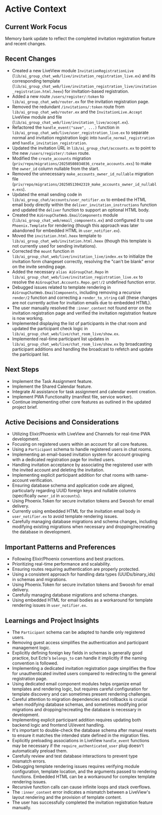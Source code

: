 # Active Context

## Current Work Focus

Memory bank update to reflect the completed invitation registration feature and recent changes.

## Recent Changes

- Created a new LiveView module `InvitationRegistrationLive` (`lib/ai_group_chat_web/live/invitation_registration_live.ex`) and its corresponding template (`lib/ai_group_chat_web/live/invitation_registration_live/invitation_registration.html.heex`) for invitation-based registration.
- Added a new route `/users/register/:token` to `lib/ai_group_chat_web/router.ex` for the invitation registration page.
- Removed the redundant `/invitations/:token` route from `lib/ai_group_chat_web/router.ex` and the `InvitationLive.Accept` LiveView module and file (`lib/ai_group_chat_web/live/invitation_live/accept.ex`).
- Refactored the `handle_event("save", ...)` function in `lib/ai_group_chat_web/live/user_registration_live.ex` to separate normal and invitation registration logic into `handle_normal_registration` and `handle_invitation_registration`.
- Updated the invitation URL in `lib/ai_group_chat/accounts.ex` to point to the new `/users/register/:token` route.
- Modified the `create_accounts` migration (`priv/repo/migrations/20250508034036_create_accounts.exs`) to make the `owner_id` column nullable from the start.
- Removed the unnecessary `make_accounts_owner_id_nullable` migration file (`priv/repo/migrations/20250513042319_make_accounts_owner_id_nullable.exs`).
- Updated the email sending code in `lib/ai_group_chat/accounts/user_notifier.ex` to embed the HTML email body directly within the `deliver_invitation_instructions` function and updated the `deliver` function to support an optional HTML body.
- Created the `AiGroupChatWeb.EmailComponents` module (`lib/ai_group_chat_web/email_components.ex`) and configured it to use `Phoenix.Template` for rendering (though this approach was later abandoned for embedded HTML in `user_notifier.ex`).
- Moved the `invitation.html.heex` template to `lib/ai_group_chat_web/invitation.html.heex` (though this template is not currently used for sending invitations).
- Corrected the `mount` function in `lib/ai_group_chat_web/live/invitation_live/index.ex` to initialize the invitation form changeset correctly, resolving the "can't be blank" error on the invite sending page.
- Added the necessary `alias AiGroupChat.Repo` in `lib/ai_group_chat_web/live/invitation_registration_live.ex` to resolve the `AiGroupChat.Accounts.Repo.get!/2` undefined function error.
- Debugged issues related to template rendering in `AiGroupChatWeb.EmailComponents`, including removing a recursive `render/2` function and correcting a `render_to_string` call (these changes are not currently active for invitation emails due to embedded HTML).
- The user manually resolved the `:inner_content` not found error on the invitation registration page and verified the invitation registration feature is now working.
- Implemented displaying the list of participants in the chat room and updated the participant check logic in `lib/ai_group_chat_web/live/chat_room_live/show.ex`.
- Implemented real-time participant list updates in `lib/ai_group_chat_web/live/chat_room_live/show.ex` by broadcasting participant additions and handling the broadcast to refetch and update the participant list.

## Next Steps

- Implement the Task Assignment feature.
- Implement the Shared Calendar feature.
- Integrate AI assistance for task assignment and calendar event creation.
- Implement PWA Functionality (manifest file, service worker).
- Continue implementing other core features as outlined in the updated project brief.

## Active Decisions and Considerations

- Utilizing Elixir/Phoenix with LiveView and Channels for real-time PWA development.
- Focusing on registered users within an account for all core features.
- Using a `Participant` schema to handle registered users in chat rooms.
- Implementing an email-based invitation system for account grouping with a dedicated registration page for invited users.
- Handling invitation acceptance by associating the registered user with the invited account and deleting the invitation.
- Implementing explicit participant addition for chat rooms with same-account verification.
- Ensuring database schema and application code are aligned, particularly regarding UUID foreign keys and nullable columns (specifically `owner_id` in `accounts`).
- Using Phoenix.Token for secure invitation tokens and Swoosh for email delivery.
- Currently using embedded HTML for the invitation email body in `user_notifier.ex` to avoid template rendering issues.
- Carefully managing database migrations and schema changes, including modifying existing migrations when necessary and dropping/recreating the database in development.

## Important Patterns and Preferences

- Following Elixir/Phoenix conventions and best practices.
- Prioritizing real-time performance and scalability.
- Ensuring routes requiring authentication are properly protected.
- Using a consistent approach for handling data types (UUIDs/binary_ids) in schemas and migrations.
- Using Phoenix.Token for secure invitation tokens and Swoosh for email delivery.
- Carefully managing database migrations and schema changes.
- Using embedded HTML for email bodies as a workaround for template rendering issues in `user_notifier.ex`.

## Learnings and Project Insights

- The `Participant` schema can be adapted to handle only registered users.
- Removing guest access simplifies the authentication and participant management logic.
- Explicitly defining foreign key fields in schemas is generally good practice, but Ecto's `belongs_to` can handle it implicitly if the naming convention is followed.
- Implementing a dedicated invitation registration page simplifies the flow for unauthenticated invited users compared to redirecting to the general registration page.
- Using dedicated email component modules helps organize email templates and rendering logic, but requires careful configuration for template discovery and can sometimes present rendering challenges.
- Careful attention to migration dependencies and rollbacks is crucial when modifying database schemas, and sometimes modifying prior migrations and dropping/recreating the database is necessary in development.
- Implementing explicit participant addition requires updating both backend logic and frontend UI/event handling.
- It's important to double-check the database schema after manual resets to ensure it matches the intended state defined in the migration files.
- Explicitly preloading associations in LiveView `handle_event` functions may be necessary if the `require_authenticated_user` plug doesn't automatically preload them.
- Carefully review and test database interactions to prevent type mismatch errors.
- Debugging template rendering issues requires verifying module configuration, template location, and the arguments passed to rendering functions. Embedded HTML can be a workaround for complex template rendering issues.
- Recursive function calls can cause infinite loops and stack overflows.
- The `:inner_content` error indicates a mismatch between a LiveView's layout rendering and the provision of template content.
- The user has successfully completed the invitation registration feature manually.
